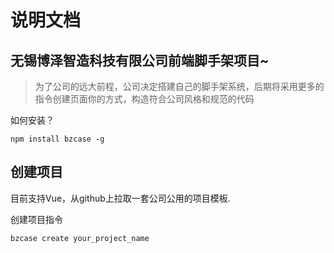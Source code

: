 # 说明文档

## 无锡博泽智造科技有限公司前端脚手架项目~

> 为了公司的远大前程，公司决定搭建自己的脚手架系统，后期将采用更多的指令创建页面你的方式，构造符合公司风格和规范的代码

如何安装？

```shell
npm install bzcase -g
```

## 创建项目

目前支持Vue，从github上拉取一套公司公用的项目模板.

创建项目指令

```shell
bzcase create your_project_name
```

